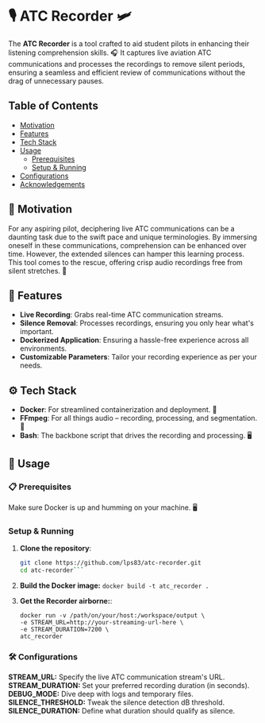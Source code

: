# 🎙️ ATC Recorder 🛩️

The **ATC Recorder** is a tool crafted to aid student pilots in enhancing their listening comprehension skills. 🎧 It captures live aviation ATC communications and processes the recordings to remove silent periods, ensuring a seamless and efficient review of communications without the drag of unnecessary pauses.

## Table of Contents

- [Motivation](#-motivation)
- [Features](#-features)
- [Tech Stack](#-tech-stack)
- [Usage](#-usage)
  - [Prerequisites](#-prerequisites)
  - [Setup & Running](#setup--running)
- [Configurations](#-configurations)
- [Acknowledgements](#-acknowledgements)

## 🌟 Motivation

For any aspiring pilot, deciphering live ATC communications can be a daunting task due to the swift pace and unique terminologies. By immersing oneself in these communications, comprehension can be enhanced over time. However, the extended silences can hamper this learning process. This tool comes to the rescue, offering crisp audio recordings free from silent stretches. 🚀

## 🎉 Features

- **Live Recording**: Grabs real-time ATC communication streams.
- **Silence Removal**: Processes recordings, ensuring you only hear what's important.
- **Dockerized Application**: Ensuring a hassle-free experience across all environments.
- **Customizable Parameters**: Tailor your recording experience as per your needs.

## ⚙️ Tech Stack

- **Docker**: For streamlined containerization and deployment. 🐳
- **FFmpeg**: For all things audio – recording, processing, and segmentation. 🎵
- **Bash**: The backbone script that drives the recording and processing. 🖥️

## 🚀 Usage

### 📋 Prerequisites

Make sure Docker is up and humming on your machine. 🖥️

### Setup & Running

1. **Clone the repository**:
   ```bash
   git clone https://github.com/lps83/atc-recorder.git
   cd atc-recorder```

2. **Build the Docker image:**
    ```docker build -t atc_recorder .```

3. **Get the Recorder airborne:**:
    ```
    docker run -v /path/on/your/host:/workspace/output \
    -e STREAM_URL=http://your-streaming-url-here \
    -e STREAM_DURATION=7200 \
    atc_recorder
    ```
    
### 🛠️ Configurations

**STREAM_URL:** Specify the live ATC communication stream's URL.
**STREAM_DURATION:** Set your preferred recording duration (in seconds).
**DEBUG_MODE:** Dive deep with logs and temporary files.
**SILENCE_THRESHOLD:** Tweak the silence detection dB threshold.
**SILENCE_DURATION:** Define what duration should qualify as silence.
